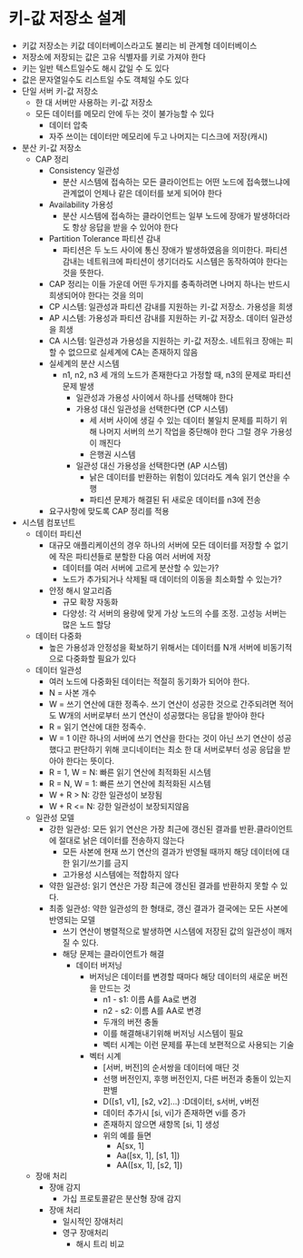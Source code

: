 # 키-값 저장소 설계
- 키값 저장소는 키값 데이터베이스라고도 불리는 비 관계형 데이터베이스
- 저장소에 저장되는 값은 고유 식별자를 키로 가져야 한다
- 키는 일반 텍스트일수도 해시 값일 수 도 있다
- 값은 문자열일수도 리스트일 수도 객체일 수도 있다
- 단일 서버 키-값 저장소
    - 한 대 서버만 사용하는 키-값 저장소
    - 모든 데이터를 메모리 안에 두는 것이 불가능할 수 있다
        - 데이터 압축
        - 자주 쓰이는 데이터만 메모리에 두고 나머지는 디스크에 저장(캐시)
- 분산 키-값 저장소
    - CAP 정리
        - Consistency 일관성
            - 분산 시스템에 접속하는 모든 클라이언트는 어떤 노드에 접속했느냐에 관계없이 언제나 같은 데이터를 보게 되어야 한다
        - Availability 가용성
            - 분산 시스템에 접속하는 클라이언트는 일부 노드에 장애가 발생하더라도 항상 응답을 받을 수 있어야 한다
        - Partition Tolerance 파티션 감내
            - 파티션은 두 노드 사이에 통신 장애가 발생하였음을 의미한다. 파티션 감내는 네트워크에 파티션이 생기더라도 시스템은 동작하여야 한다는 것을 뜻한다.
        - CAP 정리는 이들 가운데 어떤 두가지를 충족하려면 나머지 하나는 반드시 희생되어야 한다는 것을 의미
        - CP 시스템: 일관성과 파티션 감내를 지원하는 키-값 저장소. 가용성을 희생
        - AP 시스템: 가용성과 파티션 감내를 지원하는 키-값 저장소. 데이터 일관성을 희생
        - CA 시스템: 일관성과 가용성을 지원하는 키-값 저장소. 네트워크 장애는 피할 수 없으므로 실세계에 CA는 존재하지 않음
        - 실세계의 분산 시스템
            - n1, n2, n3 세 개의 노드가 존재한다고 가정할 때, n3의 문제로 파티션 문제 발생
                - 일관성과 가용성 사이에서 하나를 선택해야 한다
                - 가용성 대신 일관성을 선택한다면 (CP 시스템)
                    - 세 서버 사이에 생길 수 있는 데이터 불일치 문제를 피하기 위해 나머지 서버의 쓰기 작업을 중단해야 한다 그럴 경우 가용성이 깨진다
                    - 은행권 시스템
                - 일관성 대신 가용성을 선택한다면 (AP 시스템)
                    - 낡은 데이터를 반환하는 위험이 있더라도 계속 읽기 연산을 수행
                    - 파티션 문제가 해결된 뒤 새로운 데이터를 n3에 전송
        - 요구사항에 맞도록 CAP 정리를 적용
- 시스템 컴포넌트
    - 데이터 파티션
        - 대규모 애플리케이션의 경우 하나의 서버에 모든 데이터를 저장할 수 없기에 작은 파티션들로 분할한 다음 여러 서버에 저장
            - 데이터를 여러 서버에 고르게 분산할 수 있는가?
            - 노드가 추가되거나 삭제될 때 데이터의 이동을 최소화할 수 있는가?
        - 안정 해시 알고리즘
            - 규모 확장 자동화
            - 다양성: 각 서버의 용량에 맞게 가상 노드의 수를 조정. 고성능 서버는 많은 노드 할당
    - 데이터 다중화
        - 높은 가용성과 안정성을 확보하기 위해서는 데이터를 N개 서버에 비동기적으로 다중화할 필요가 있다
    - 데이터 일관성
        - 여러 노드에 다중화된 데이터는 적절히 동기화가 되어야 한다.
        - N = 사본 개수
        - W = 쓰기 연산에 대한 정족수. 쓰기 연산이 성공한 것으로 간주되려면 적어도 W개의 서버로부터 쓰기 연산이 성공했다는 응답을 받아야 한다
        - R = 읽기 연산에 대한 정족수.
        - W = 1 이란 하나의 서버에 쓰기 연산을 한다는 것이 아닌 쓰기 연산이 성공했다고 판단하기 위해 코디네이터는 최소 한 대 서버로부터 성공 응답을 받아야 한다는 뜻이다.
        - R = 1, W = N: 빠른 읽기 연산에 최적화된 시스템
        - R = N, W = 1: 빠른 쓰기 연산에 최적화된 시스템
        - W + R > N: 강한 일관성이 보장됨
        - W + R <= N: 강한 일관성이 보장되지않음
    - 일관성 모델
        - 강한 일관성: 모든 읽기 연산은 가장 최근에 갱신된 결과를 반환.클라이언트에 절대로 낡은 데이터를 전송하지 않는다
            - 모든 사본에 현재 쓰기 연산의 결과가 반영될 때까지 해당 데이터에 대한 읽기/쓰기를 금지
            - 고가용성 시스템에는 적합하지 않다
        - 약한 일관성: 읽기 연산은 가장 최근에 갱신된 결과를 반환하지 못할 수 있다.
        - 최종 일관성: 약한 일관성의 한 형태로, 갱신 결과가 결국에는 모든 사본에 반영되는 모델
            - 쓰기 연산이 병렬적으로 발생하면 시스템에 저장된 값의 일관성이 깨저질 수 있다.
            - 해당 문제는 클라이언트가 해결
                - 데이터 버저닝
                    - 버저닝은 데이터를 변경할 때마다 해당 데이터의 새로운 버전을 만드는 것
                        - n1 - s1: 이름 A를 Aa로 변경
                        - n2 - s2: 이름 A를 AA로 변경
                        - 두개의 버전 충돌
                        - 이를 해결해내기위해 버저닝 시스템이 필요
                        - 벡터 시계는 이런 문제를 푸는데 보편적으로 사용되는 기술
                    - 벡터 시계
                        - [서버, 버전]의 순서쌍을 데이터에 매단 것
                        - 선행 버전인지, 후행 버전인지, 다른 버전과 충돌이 있는지 판별
                        - D([s1, v1], [s2, v2]...) :D데이터, s서버, v버전
                        - 데이터 추가시 [si, vi]가 존재하면 vi를 증가
                        - 존재하지 않으면 새항목 [si, 1] 생성
                        - 위의 예를 들면
                            - A[sx, 1]
                            - Aa([sx, 1], [s1, 1])
                            - AA([sx, 1], [s2, 1])
    - 장애 처리
        - 장애 감지
            - 가십 프로토콜같은 분산형 장애 감지
        - 장애 처리
            - 일시적인 장애처리
            - 영구 장애처리
                - 해시 트리 비교
                
        
